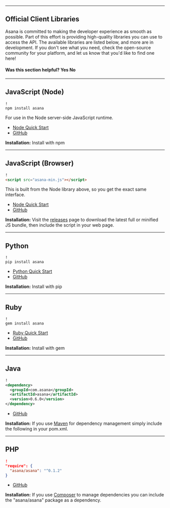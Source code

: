 <hr class="full-line">
<section class="full-section">

# Official Client Libraries

Asana is committed to making the developer experience as smooth as possible. Part of this effort is providing high-quality libraries you can use to access the API. The available libraries are listed below, and more are in development. If you don't see what you need, check the open-source community for your platform, and let us know that you'd like to find one here!

<div>
  <div class="docs-helpful-feedback-content">
      <h4>Was this section helpful? <a class="positiveFeedback-DevSatisfaction" style="cursor:pointer;">Yes </a><a class="negativeFeedback-DevSatisfaction" style="cursor:pointer;">No</a></h4>
  </div>
</div>

---

<a name="NodeJS"></a>
## JavaScript (Node)
```shell
!
npm install asana
```

For use in the Node server-side JavaScript runtime.

* [Node Quick Start](#node-hello-world)
* [GitHub](https://github.com/Asana/node-asana/)

**Installation:** Install with npm

---

<a name="BrowserJS"></a>
## JavaScript (Browser)
```html
!
<script src="asana-min.js"></script>
```

This is built from the Node library above, so you get the exact same interface.

* [Node Quick Start](#node-hello-world)
* [GitHub](https://github.com/Asana/node-asana/)

**Installation:** Visit the [releases](https://github.com/Asana/node-asana/releases) page to download the latest full or minified JS bundle, then include the script in your web page.

---

<a name="Python"></a>
## Python
```shell
!
pip install asana
```

* [Python Quick Start](#python-hello-world)
* [GitHub](https://github.com/Asana/python-asana/)

**Installation:** Install with pip

---

<a name="Ruby"></a>
## Ruby
```shell
!
gem install asana
```

* [Ruby Quick Start](#ruby-hello-world)
* [GitHub](https://github.com/Asana/ruby-asana/)

**Installation:** Install with gem

---

<a name="Java"></a>
## Java
```xml
!
<dependency>
  <groupId>com.asana</groupId>
  <artifactId>asana</artifactId>
  <version>0.6.0</version>
</dependency>
```
* [GitHub](https://github.com/Asana/java-asana/)

**Installation:** If you use [Maven](https://maven.apache.org/) for dependency management simply include the following in your pom.xml.


---

<a name="PHP"></a>
## PHP
```json
!
"require": {
  "asana/asana": "^0.1.2"
}
```

* [GitHub](https://github.com/Asana/php-asana/)

**Installation:** If you use [Composer](https://getcomposer.org/) to manage dependencies you can include the
"asana/asana" package as a dependency.

</section>
